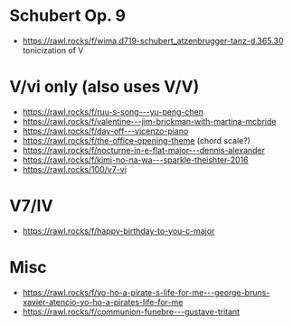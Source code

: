 # Schubert Op. 9

- https://rawl.rocks/f/wima.d719-schubert_atzenbrugger-tanz-d.365.30 tonicization of V

# V/vi only (also uses V/V)

- https://rawl.rocks/f/ruu-s-song---yu-peng-chen
- https://rawl.rocks/f/valentine---jim-brickman-with-martina-mcbride
- https://rawl.rocks/f/day-off---vicenzo-piano
- https://rawl.rocks/f/the-office-opening-theme (chord scale?)
- https://rawl.rocks/f/nocturne-in-e-flat-major---dennis-alexander
- https://rawl.rocks/f/kimi-no-na-wa---sparkle-theishter-2016
- https://rawl.rocks/100/v7-vi

# V7/IV

- https://rawl.rocks/f/happy-birthday-to-you-c-major

# Misc



- https://rawl.rocks/f/yo-ho-a-pirate-s-life-for-me---george-bruns-xavier-atencio-yo-ho-a-pirates-life-for-me
- https://rawl.rocks/f/communion-funebre---gustave-tritant


